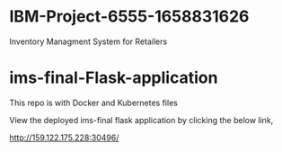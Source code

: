 # IBM-Project-6555-1658831626
Inventory Managment System for Retailers

# ims-final-Flask-application
This repo is with Docker and Kubernetes files

View the deployed ims-final flask application by clicking the below link,

http://159.122.175.228:30496/
